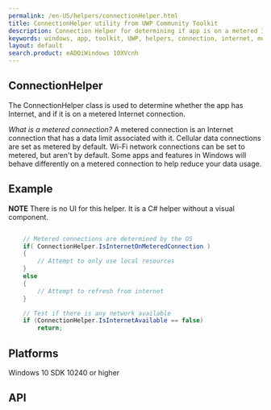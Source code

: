 ```yaml
---
permalink: /en-US/helpers/connectionHelper.html
title: ConnectionHelper utility from UWP Community Toolkit
description: Connection Helper for determining if app is on a metered Internet connection
keywords: windows, app, toolkit, UWP, helpers, connection, internet, metered
layout: default
search.product: eADQiWindows 10XVcnh
---
```


## ConnectionHelper

The ConnectionHelper class is used to determine whether the app has Internet, and if it is on a metered Internet connection.

_What is a metered connection?_
A metered connection is an Internet connection that has a data limit associated with it. Cellular data connections are set as metered by default. Wi-Fi network connections can be set to metered, but aren't by default. Some apps and features in Windows will behave differently on a metered connection to help reduce your data usage.

## Example

**NOTE** There is no UI for this helper.  It is a C# helper without a visual component.

```C#

	// Metered connections are determined by the OS
    if( ConnectionHelper.IsInternetOnMeteredConnection )
    {
        // Attempt to only use local resources
    }
    else
    {
        // Attempt to refresh from internet
    }

	// Test if there is any network available
    if (ConnectionHelper.IsInternetAvailable == false)
        return;
```

## Platforms

Windows 10 SDK 10240 or higher

## API


